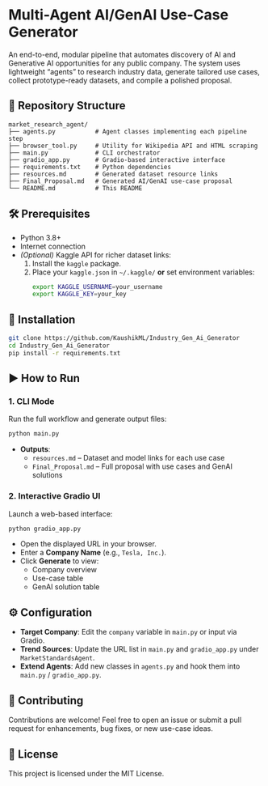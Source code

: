 # Multi-Agent AI/GenAI Use-Case Generator

An end-to-end, modular pipeline that automates discovery of AI and Generative AI opportunities for any public company. The system uses lightweight “agents” to research industry data, generate tailored use cases, collect prototype-ready datasets, and compile a polished proposal.

## 📁 Repository Structure
```text
market_research_agent/
├── agents.py           # Agent classes implementing each pipeline step
├── browser_tool.py     # Utility for Wikipedia API and HTML scraping
├── main.py             # CLI orchestrator
├── gradio_app.py       # Gradio-based interactive interface
├── requirements.txt    # Python dependencies
├── resources.md        # Generated dataset resource links
├── Final_Proposal.md   # Generated AI/GenAI use-case proposal
└── README.md           # This README
```

## 🛠 Prerequisites
- Python 3.8+
- Internet connection
- *(Optional)* Kaggle API for richer dataset links:
  1. Install the `kaggle` package.
  2. Place your `kaggle.json` in `~/.kaggle/` **or** set environment variables:
     ```bash
     export KAGGLE_USERNAME=your_username
     export KAGGLE_KEY=your_key
     ```

## 🚀 Installation
```bash
git clone https://github.com/KaushikML/Industry_Gen_Ai_Generator
cd Industry_Gen_Ai_Generator
pip install -r requirements.txt
```

## ▶️ How to Run

### 1. CLI Mode
Run the full workflow and generate output files:
```bash
python main.py
```
- **Outputs**:
  - `resources.md` – Dataset and model links for each use case
  - `Final_Proposal.md` – Full proposal with use cases and GenAI solutions

### 2. Interactive Gradio UI
Launch a web-based interface:
```bash
python gradio_app.py
```
- Open the displayed URL in your browser.
- Enter a **Company Name** (e.g., `Tesla, Inc.`).
- Click **Generate** to view:
  - Company overview
  - Use-case table
  - GenAI solution table

## ⚙️ Configuration
- **Target Company**: Edit the `company` variable in `main.py` or input via Gradio.
- **Trend Sources**: Update the URL list in `main.py` and `gradio_app.py` under `MarketStandardsAgent`.
- **Extend Agents**: Add new classes in `agents.py` and hook them into `main.py` / `gradio_app.py`.

## 🤝 Contributing
Contributions are welcome! Feel free to open an issue or submit a pull request for enhancements, bug fixes, or new use-case ideas.

## 📄 License
This project is licensed under the MIT License.

